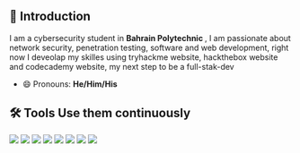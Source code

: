 ## 👋 Introduction
I am a cybersecurity student in <strong> Bahrain Polytechnic </strong>, I am passionate about network security, penetration testing, software and web development, right now I deveolap my skilles using tryhackme website, hackthebox website and codecademy website, my next step to be a full-stak-dev
- 😄 Pronouns: <strong>He/Him/His</strong>

## 🛠️ Tools Use them continuously
<img src="https://img.shields.io/static/v1?label=&message=Adobe%20Photoshop&color=31A8FF&logo=adobe-photoshop&logoColor=white" /> <img src="https://img.shields.io/static/v1?label=&message=Git&color=F05032&logo=git&logoColor=white" /> <img src="https://img.shields.io/static/v1?label=&message=GitHub&color=181717&logo=github&logoColor=white" />  <img src="https://img.shields.io/static/v1?label=&message=Java&color=007396&logo=java&logoColor=white" /> <img src="https://img.shields.io/static/v1?label=&message=Javascript&color=F7DF1E&logo=javascript&logoColor=black" /> <img src="https://img.shields.io/static/v1?label=&message=Octave&color=0081CB&logo=material-ui&logoColor=white" /> <img src="https://img.shields.io/static/v1?label=&message=Linux&color=525252&logo=max&logoColor=white" />  <img src="https://img.shields.io/static/v1?label=&message=Visual%20Studio%20Code&color=007ACC&logo=visual-studio-code&logoColor=white" />


<!---
WAQQASSX/WAQQASSX is a ✨ special ✨ repository because its `README.md` (this file) appears on your GitHub profile.
You can click the Preview link to take a look at your changes.
--->
